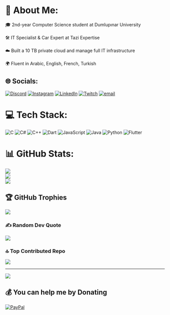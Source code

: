 # 💫 About Me:
🎓 2nd-year Computer Science student at Dumlupınar University<br><br>🛠️ IT Specialist & Car Expert at Tazi Expertise<br><br>☁️ Built a 10 TB private cloud and manage full IT infrastructure<br><br>🌍 Fluent in Arabic, English, French, Turkish


## 🌐 Socials:
[![Discord](https://img.shields.io/badge/Discord-%237289DA.svg?logo=discord&logoColor=white)](https://discord.gg/@the_legend_001) [![Instagram](https://img.shields.io/badge/Instagram-%23E4405F.svg?logo=Instagram&logoColor=white)](https://instagram.com/https://www.instagram.com/the_legac_y?igsh=MXdxeWV5bWRhcTBnYg==) [![LinkedIn](https://img.shields.io/badge/LinkedIn-%230077B5.svg?logo=linkedin&logoColor=white)](https://linkedin.com/in/www.linkedin.com/in/oussama-chaoui-44a518221) [![Twitch](https://img.shields.io/badge/Twitch-%239146FF.svg?logo=Twitch&logoColor=white)](https://twitch.tv/https://www.twitch.tv/demon_slayer_san) [![email](https://img.shields.io/badge/Email-D14836?logo=gmail&logoColor=white)](mailto:chaouioussama8@gmail.com) 

# 💻 Tech Stack:
![C](https://img.shields.io/badge/c-%2300599C.svg?style=for-the-badge&logo=c&logoColor=white) ![C#](https://img.shields.io/badge/c%23-%23239120.svg?style=for-the-badge&logo=csharp&logoColor=white) ![C++](https://img.shields.io/badge/c++-%2300599C.svg?style=for-the-badge&logo=c%2B%2B&logoColor=white) ![Dart](https://img.shields.io/badge/dart-%230175C2.svg?style=for-the-badge&logo=dart&logoColor=white) ![JavaScript](https://img.shields.io/badge/javascript-%23323330.svg?style=for-the-badge&logo=javascript&logoColor=%23F7DF1E) ![Java](https://img.shields.io/badge/java-%23ED8B00.svg?style=for-the-badge&logo=openjdk&logoColor=white) ![Python](https://img.shields.io/badge/python-3670A0?style=for-the-badge&logo=python&logoColor=ffdd54) ![Flutter](https://img.shields.io/badge/Flutter-%2302569B.svg?style=for-the-badge&logo=Flutter&logoColor=white)
# 📊 GitHub Stats:
![](https://github-readme-stats.vercel.app/api?username=Usamethechosenone&theme=dark&hide_border=true&include_all_commits=true&count_private=true)<br/>
![](https://nirzak-streak-stats.vercel.app/?user=Usamethechosenone&theme=dark&hide_border=true)<br/>
![](https://github-readme-stats.vercel.app/api/top-langs/?username=Usamethechosenone&theme=dark&hide_border=true&include_all_commits=true&count_private=true&layout=compact)

## 🏆 GitHub Trophies
![](https://github-profile-trophy.vercel.app/?username=Usamethechosenone&theme=transparent&no-frame=true&no-bg=false&margin-w=4)

### ✍️ Random Dev Quote
![](https://quotes-github-readme.vercel.app/api?type=vetical&theme=dark)

### 🔝 Top Contributed Repo
![](https://github-contributor-stats.vercel.app/api?username=Usamethechosenone&limit=5&theme=dark&combine_all_yearly_contributions=true)

---
[![](https://visitcount.itsvg.in/api?id=Usamethechosenone&icon=2&color=3)](https://visitcount.itsvg.in)

  ## 💰 You can help me by Donating
  [![PayPal](https://img.shields.io/badge/PayPal-00457C?style=for-the-badge&logo=paypal&logoColor=white)](https://paypal.me/paypal.me/OussamaCHAOUI01) 

  
<!-- Proudly created with GPRM ( https://gprm.itsvg.in ) -->
